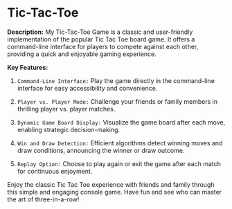 # Tic-Tac-Toe


**Description:**
My Tic-Tac-Toe Game is a classic and user-friendly implementation of the popular Tic Tac Toe board game. It offers a command-line interface for players to compete against each other, providing a quick and enjoyable gaming experience.

**Key Features:**

1. `Command-Line Interface:`
Play the game directly in the command-line interface for easy accessibility and convenience.

2. `Player vs. Player Mode:`
Challenge your friends or family members in thrilling player vs. player matches.

3. `Dynamic Game Board Display:`
Visualize the game board after each move, enabling strategic decision-making.

4. `Win and Draw Detection:`
Efficient algorithms detect winning moves and draw conditions, announcing the winner or draw outcome.

5. `Replay Option:`
Choose to play again or exit the game after each match for continuous enjoyment.

Enjoy the classic Tic Tac Toe experience with friends and family through this simple and engaging console game. Have fun and see who can master the art of three-in-a-row!